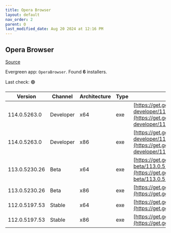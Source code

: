 ```yaml
---
title: Opera Browser
layout: default
nav_order: 2
parent: O
last_modified_date: Aug 20 2024 at 12:16 PM
---
```


## Opera Browser

[Source](https://www.opera.com/browsers/opera)

Evergreen app: `OperaBrowser`. Found **6** installers.

Last check: 🟢

| Version       | Channel   | Architecture | Type | URI                                                                                                                                                                                                                    |
| ------------- | --------- | ------------ | ---- | ---------------------------------------------------------------------------------------------------------------------------------------------------------------------------------------------------------------------- |
| 114.0.5263.0  | Developer | x64          | exe  | [https://get.geo.opera.com/pub/opera-developer/114.0.5263.0/win/Opera_Developer_114.0.5263.0_Setup_x64.exe](https://get.geo.opera.com/pub/opera-developer/114.0.5263.0/win/Opera_Developer_114.0.5263.0_Setup_x64.exe) |
| 114.0.5263.0  | Developer | x86          | exe  | [https://get.geo.opera.com/pub/opera-developer/114.0.5263.0/win/Opera_Developer_114.0.5263.0_Setup.exe](https://get.geo.opera.com/pub/opera-developer/114.0.5263.0/win/Opera_Developer_114.0.5263.0_Setup.exe)         |
| 113.0.5230.26 | Beta      | x64          | exe  | [https://get.geo.opera.com/pub/opera-beta/113.0.5230.26/win/Opera_beta_113.0.5230.26_Setup_x64.exe](https://get.geo.opera.com/pub/opera-beta/113.0.5230.26/win/Opera_beta_113.0.5230.26_Setup_x64.exe)                 |
| 113.0.5230.26 | Beta      | x86          | exe  | [https://get.geo.opera.com/pub/opera-beta/113.0.5230.26/win/Opera_beta_113.0.5230.26_Setup.exe](https://get.geo.opera.com/pub/opera-beta/113.0.5230.26/win/Opera_beta_113.0.5230.26_Setup.exe)                         |
| 112.0.5197.53 | Stable    | x64          | exe  | [https://get.geo.opera.com/pub/opera/desktop/112.0.5197.53/win/Opera_112.0.5197.53_Setup_x64.exe](https://get.geo.opera.com/pub/opera/desktop/112.0.5197.53/win/Opera_112.0.5197.53_Setup_x64.exe)                     |
| 112.0.5197.53 | Stable    | x86          | exe  | [https://get.geo.opera.com/pub/opera/desktop/112.0.5197.53/win/Opera_112.0.5197.53_Setup.exe](https://get.geo.opera.com/pub/opera/desktop/112.0.5197.53/win/Opera_112.0.5197.53_Setup.exe)                             |
